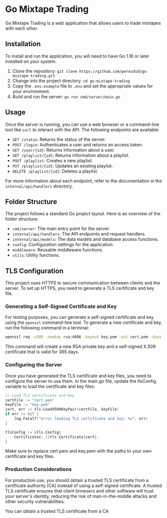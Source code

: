 # Go Mixtape Trading

Go Mixtape Trading is a web application that allows users to trade mixtapes with each other.

## Installation

To install and run the application, you will need to have Go 1.16 or later installed on your system.

1. Clone the repository: `git clone https://github.com/perezdid/go-mixtape-trading.git`
2. Change into the project directory: `cd go-mixtape-trading`
3. Copy the `.env.example` file to `.env` and set the appropriate values for your environment.
4. Build and run the server: `go run cmd/server/main.go`

## Usage

Once the server is running, you can use a web browser or a command-line tool like `curl` to interact with the API. The following endpoints are available:

- `GET /status`: Returns the status of the server.
- `POST /login`: Authenticates a user and returns an access token.
- `GET /user/{id}`: Returns information about a user.
- `GET /playlist/{id}`: Returns information about a playlist.
- `POST /playlist`: Creates a new playlist.
- `PUT /playlist/{id}`: Updates an existing playlist.
- `DELETE /playlist/{id}`: Deletes a playlist.

For more information about each endpoint, refer to the documentation in the `internal/api/handlers` directory.

## Folder Structure

The project follows a standard Go project layout. Here is an overview of the folder structure:

- `cmd/server`: The main entry point for the server.
- `internal/api/handlers`: The API endpoints and request handlers.
- `internal/api/models`: The data models and database access functions.
- `config`: Configuration settings for the application.
- `middleware`: Reusable middleware functions.
- `utils`: Utility functions.

## TLS Configuration

This project uses HTTPS to secure communication between clients and the server. To set up HTTPS, you need to generate a TLS certificate and key file.

### Generating a Self-Signed Certificate and Key

For testing purposes, you can generate a self-signed certificate and key using the `openssl` command-line tool. To generate a new certificate and key, run the following command in a terminal:

```sh
openssl req -x509 -newkey rsa:4096 -keyout key.pem -out cert.pem -days 365 -nodes
```

This command will create a new RSA private key and a self-signed X.509 certificate that is valid for 365 days.

### Configuring the Server

Once you have generated the TLS certificate and key files, you need to configure the server to use them. In the main.go file, update the tlsConfig variable to load the certificate and key files:

```go
// Load TLS certificate and key
certFile := "cert.pem"
keyFile := "key.pem"
cert, err := tls.LoadX509KeyPair(certFile, keyFile)
if err != nil {
    log.Fatalf("error loading TLS certificate and key: %v", err)
}

tlsConfig := &tls.Config{
    Certificates: []tls.Certificate{cert},
}
```

Make sure to replace cert.pem and key.pem with the paths to your own certificate and key files.

### Production Considerations

For production use, you should obtain a trusted TLS certificate from a certificate authority (CA) instead of using a self-signed certificate. A trusted TLS certificate ensures that client browsers and other software will trust your server's identity, reducing the risk of man-in-the-middle attacks and other security vulnerabilities.

You can obtain a trusted TLS certificate from a CA
